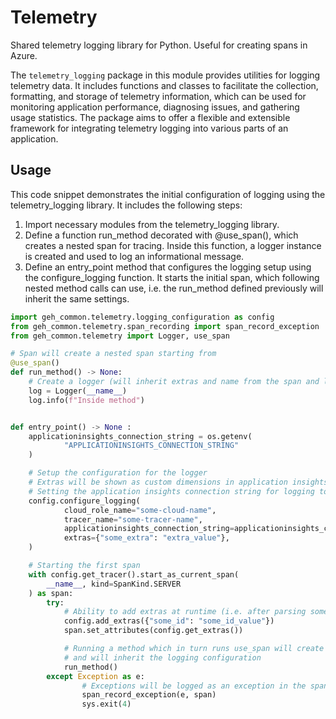 # Telemetry

Shared telemetry logging library for Python. Useful for creating spans in Azure.

The `telemetry_logging` package in this module provides utilities for logging telemetry data. It includes functions and classes to facilitate the collection, formatting, and storage of telemetry information, which can be used for monitoring application performance, diagnosing issues, and gathering usage statistics. The package aims to offer a flexible and extensible framework for integrating telemetry logging into various parts of an application.

## Usage

This code snippet demonstrates the initial configuration of logging using the telemetry_logging library. It includes the following steps:

1) Import necessary modules from the telemetry_logging library.
2) Define a function run_method decorated with @use_span(), which creates a nested span for tracing. Inside this function, a logger instance is created and used to log an informational message.
3) Define an entry_point method that configures the logging setup using the configure_logging function. It starts the initial span, which following nested method calls can use, i.e. the run_method defined previously will inherit the same settings.

```python
import geh_common.telemetry.logging_configuration as config
from geh_common.telemetry.span_recording import span_record_exception
from geh_common.telemetry import Logger, use_span

# Span will create a nested span starting from
@use_span()
def run_method() -> None:
    # Create a logger (will inherit extras and name from the span and logging configuration setup initially)
    log = Logger(__name__)
    log.info(f"Inside method")


def entry_point() -> None :
    applicationinsights_connection_string = os.getenv(
            "APPLICATIONINSIGHTS_CONNECTION_STRING"
    )

    # Setup the configuration for the logger
    # Extras will be shown as custom dimensions in application insights
    # Setting the application insights connection string for logging to Azure
    config.configure_logging(
            cloud_role_name="some-cloud-name",
            tracer_name="some-tracer-name",
            applicationinsights_connection_string=applicationinsights_connection_string,
            extras={"some_extra": "extra_value"},
    )

    # Starting the first span
    with config.get_tracer().start_as_current_span(
        __name__, kind=SpanKind.SERVER
    ) as span:
        try:
            # Ability to add extras at runtime (i.e. after parsing some parameters)
            config.add_extras({"some_id": "some_id_value"})
            span.set_attributes(config.get_extras())

            # Running a method which in turn runs use_span will create a nested span
            # and will inherit the logging configuration
            run_method()
        except Exception as e:
                # Exceptions will be logged as an exception in the span
                span_record_exception(e, span)
                sys.exit(4)
```
